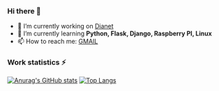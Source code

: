### Hi there 👋
- 🔭 I’m currently working on [Dianet](https://dianet.pl/)
- 🌱 I’m currently learning **Python, Flask, Django, Raspberry PI, Linux**
- 📫 How to reach me: [GMAIL](mailto:kamil.cecherz@gmail.com)

### Work statistics ⚡
[![Anurag's GitHub stats](https://github-readme-stats.vercel.app/api?username=pangeon&show_icons=true)](https://github.com/anuraghazra/github-readme-stats)
[![Top Langs](https://github-readme-stats.vercel.app/api/top-langs/?username=pangeon&layout=compact)](https://github.com/anuraghazra/github-readme-stats)



<!--
**pangeon/pangeon** is a ✨ _special_ ✨ repository because its `README.md` (this file) appears on your GitHub profile.

Here are some ideas to get you started:

- 🔭 I’m currently working on ...
- 🌱 I’m currently learning ...
- 👯 I’m looking to collaborate on ...
- 🤔 I’m looking for help with ...
- 💬 Ask me about ...
- 📫 How to reach me: ...
- 😄 Pronouns: ...
- ⚡ Fun fact: ...
-->
